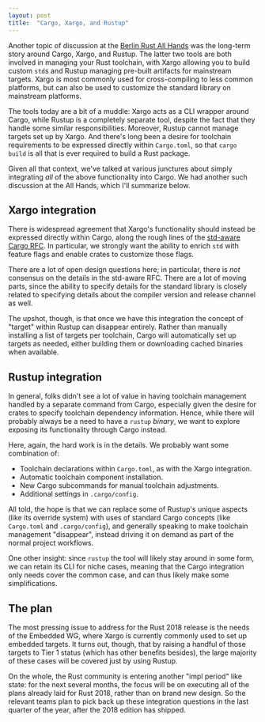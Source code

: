 ```yaml
---
layout: post
title:  "Cargo, Xargo, and Rustup"
---
```


Another topic of discussion at the [Berlin Rust All Hands] was the long-term
story around Cargo, Xargo, and Rustup. The latter two tools are both involved in
managing your Rust toolchain, with Xargo allowing you to build custom `std`s and
Rustup managing pre-built artifacts for mainstream targets. Xargo is most
commonly used for cross-compiling to less common platforms, but can also be used
to customize the standard library on mainstream platforms.

[Berlin Rust All Hands]: https://blog.rust-lang.org/2018/04/06/all-hands.html

The tools today are a bit of a muddle: Xargo acts as a CLI wrapper around Cargo,
while Rustup is a completely separate tool, despite the fact that they handle
some similar responsibilities. Moreover, Rustup cannot manage targets set up by
Xargo. And there's long been a desire for toolchain requirements to be expressed
directly within `Cargo.toml`, so that `cargo build` is all that is ever required
to build a Rust package.

Given all that context, we've talked at various junctures about simply
integrating *all* of the above functionality into Cargo. We had another such
discussion at the All Hands, which I'll summarize below.

## Xargo integration

There is widespread agreement that Xargo's functionality should instead be
expressed directly within Cargo, along the rough lines of the [std-aware Cargo
RFC]. In particular, we strongly want the ability to enrich `std` with feature
flags and enable crates to customize those flags.

There are a lot of open design questions here; in particular, there is *not*
consensus on the details in the std-aware RFC. There are a lot of moving parts,
since the ability to specify details for the standard library is closely related
to specifying details about the compiler version and release channel as well.

The upshot, though, is that once we have this integration the concept of
"target" within Rustup can disappear entirely. Rather than manually installing a
list of targets per toolchain, Cargo will automatically set up targets as
needed, either building them or downloading cached binaries when available.

[std-aware Cargo RFC]: https://github.com/rust-lang/rfcs/pull/1133

## Rustup integration

In general, folks didn't see a lot of value in having toolchain management
handled by a separate command from Cargo, especially given the desire for crates
to specify toolchain dependency information. Hence, while there will probably
always be a need to have a `rustup` *binary*, we want to explore exposing its
functionality through Cargo instead.

Here, again, the hard work is in the details. We probably want some combination of:

- Toolchain declarations within `Cargo.toml`, as with the Xargo integration.
- Automatic toolchain component installation.
- New Cargo subcommands for manual toolchain adjustments.
- Additional settings in `.cargo/config`.

All told, the hope is that we can replace some of Rustup's unique aspects (like
its override system) with uses of standard Cargo concepts (like `Cargo.toml` and
`.cargo/config`), and generally speaking to make toolchain management
"disappear", instead driving it on demand as part of the normal project
workflows.

One other insight: since `rustup` the tool will likely stay around in some form,
we can retain its CLI for niche cases, meaning that the Cargo integration only
needs cover the common case, and can thus likely make some simplifications.

## The plan

The most pressing issue to address for the Rust 2018 release is the needs of the
Embedded WG, where Xargo is currently commonly used to set up embedded targets.
It turns out, though, that by raising a handful of those targets to Tier 1
status (which has other benefits besides), the large majority of these cases will
be covered just by using Rustup.

On the whole, the Rust community is entering another "impl period" like state:
for the next several months, the focus will be on executing all of the plans
already laid for Rust 2018, rather than on brand new design. So the relevant
teams plan to pick back up these integration questions in the last quarter of
the year, after the 2018 edition has shipped.

